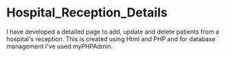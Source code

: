# Hospital_Reception_Details
I have developed a detailed page to add, update and delete patients from a hospital's reception. This is created using  Html and PHP and for database management  I've used myPHPAdmin.
